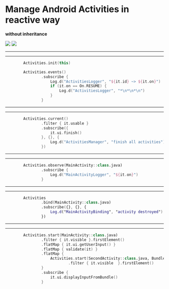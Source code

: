 # Manage Android Activities in reactive way

**without inheritance**

[![](https://jitpack.io/v/I60R/ActivityRx.svg)](https://jitpack.io/#I60R/ActivityRx)
[![](https://tokei.rs/b1/github/I60R/ActivityRx)](https://github.com/160R/ActivityRx)

--------
--------

```kotlin
        Activities.init(this)

        Activities.events()
                .subscribe {
                    Log.d("ActivitiesLogger", "${it.id} ~> ${it.on}")
                    if (it.on == On.RESUME) {
                        Log.d("ActivitiesLogger", "*\n*\n*\n")
                    }
                }
```

--------
--------

```kotlin
        Activities.current()
                .filter { it.usable }
                .subscribe({
                    it.ui.finish()
                }, {}, {
                    Log.d("ActivitiesManager", "finish all activities")
                })
```

--------
--------

```kotlin
        Activities.observe(MainActivity::class.java)
                .subscribe {
                    Log.d("MainActivityLogger", "${it.on}")
                }
```

--------
--------

```kotlin
        Activities
                .bind(MainActivity::class.java)
                .subscribe({}, {}, {
                    Log.d("MainActivityBinding", "activity destroyed")
                })
```

--------
--------

```kotlin
        Activities.start(MainActivity::class.java)
                .filter { it.visible }.firstElement()
                .flatMap { it.ui.getUserInput() }
                .flatMap { validate(it) }
                .flatMap { 
                    Activities.start(SecondActivity::class.java, Bundle().apply { putString("inp", it) }) 
                            .filter { it.visible  }.firstElement()
                }
                .subscribe {
                    it.ui.displayInputFromBundle()
                }
```
